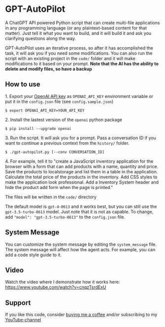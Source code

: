 # GPT-AutoPilot

A ChatGPT API powered Python script that can create multi-file applications in any programming language (or any plaintext-based content for that matter). Just tell it what you want to build, and it will build it and ask you clarifying questions along the way.

GPT-AutoPilot uses an iterative process, so after it has accomplished the task, it will ask you if you need some modifications. You can also run the script with an existing project in the `code/` folder and it will make modifications to it based on your prompt. **Note that the AI has the ability to delete and modify files, so have a backup**

## How to use

1\. Export your [OpenAI API key](https://platform.openai.com/account/api-keys) as `OPENAI_API_KEY` environment variable or put it in the `config.json` file (see `config.sample.json`)

```console
$ export OPENAI_API_KEY=YOUR_API_KEY
```

2\. Install the lastest version of the `openai` python package
```console
$ pip install --upgrade openai
```

3\. Run the script. It will ask you for a prompt. Pass a conversation ID if you want to continue a previous context from the `history/` folder.

```console
$ ./gpt-autopilot.py [--conv CONVERSATION_ID]
```

4\. For example, tell it to "create a JavaScript inventory application for the browser with a form that can add products with a name, quantity and price. Save the products to localstorage and list them in a table in the application. Calculate the total price of the products in the inventory. Add CSS styles to make the application look professional. Add a Inventory System header and hide the product add form when the page is printed."

The files will be written in the `code/` directory

The default model is `gpt-4-0613` and it works best, but you can still use the `gpt-3.5-turbo-0613` model. Just note that it is not as capable. To change, add `"model": "gpt-3.5-turbo-0613"` to the `config.json` file.

## System Message

You can customize the system message by editing the `system_message` file. The system message will affect how the agent acts. For example, you can add a code style guide to it.

## Video

Watch the video where I demonstrate how it works here: https://www.youtube.com/watch?v=cnqzTsrdExU

## Support

If you like this code, consider [buying me a coffee](https://buymeacoffee.com/unconv) and/or subscribing to my [YouTube-channel](https://youtube.com/@unconv)
